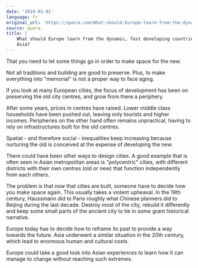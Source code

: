 ```yaml
---
date: '2019-01-01'
language: fr
original_url: 'https://quora.com/What-should-Europe-learn-from-the-dynamic-fast-developing-countries-of-Asia/answer/Clément-Renaud'
source: quora
title: |
    What should Europe learn from the dynamic, fast developing countries of
    Asia?
---
```


That you need to let some things go in order to make space for the new.

Not all traditions and building are good to preserve. Plus, to make
everything into "memorial" is not a proper way to face aging.

If you look at many European cities, the focus of development has been
on preserving the old city centres, and grow from there a periphery.

After some years, prices in centres have raised. Lower middle class
households have been pushed out, leaving only tourists and higher
incomes. Peripheries on the other hand often remains unpractical, having
to rely on infrastructures built for the old centres.

Spatial - and therefore social - inequalities keep increasing because
nurturing the old is conceived at the expense of developing the new.

There could have been other ways to design cities. A good example that
is often seen in Asian metropolitan areas is "polycentric" cities, with
different districts with their own centres (old or new) that function
independently from each others.

The problem is that now that cities are built, someone have to decide
how you make space again. This usually takes a violent upheaval. In the
19th century, Haussmann did to Paris roughly what Chinese planners did
to Beijing during the last decade. Destroy most of the city, rebuild it
differently and keep some small parts of the ancient city to tie in some
grant historical narrative.

Europe today has to decide how to reframe its past to provide a way
towards the future. Asia underwent a similar situation in the 20th
century, which lead to enormous human and cultural costs.

Europe could take a good look into Asian experiences to learn how it can
manage to change without reaching such extremes.
